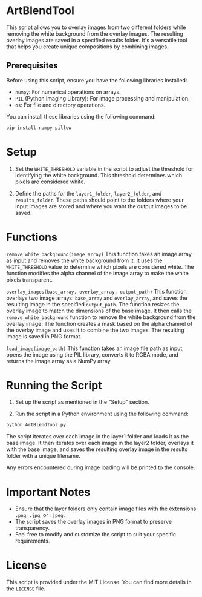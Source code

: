 # ArtBlendTool

This script allows you to overlay images from two different folders while removing the white background from the overlay images. The resulting overlay images are saved in a specified results folder. It's a versatile tool that helps you create unique compositions by combining images.

## Prerequisites

Before using this script, ensure you have the following libraries installed:

- `numpy`: For numerical operations on arrays.
- `PIL` (Python Imaging Library): For image processing and manipulation.
- `os`: For file and directory operations.

You can install these libraries using the following command:

```sh
pip install numpy pillow

```

# Setup
1. Set the `WHITE_THRESHOLD` variable in the script to adjust the threshold for identifying the white background. This threshold determines which pixels are considered white.

2. Define the paths for the `layer1_folder`, `layer2_folder`, and `results_folder`. These paths should point to the folders where your input images are stored and where you want the output images to be saved.

# Functions
`remove_white_background(image_array)`
This function takes an image array as input and removes the white background from it. It uses the `WHITE_THRESHOLD` value to determine which pixels are considered white. The function modifies the alpha channel of the image array to make the white pixels transparent.

`overlay_images(base_array, overlay_array, output_path)`
This function overlays two image arrays: `base_array` and `overlay_array`, and saves the resulting image in the specified `output_path`. The function resizes the overlay image to match the dimensions of the base image. It then calls the `remove_white_background` function to remove the white background from the overlay image. The function creates a mask based on the alpha channel of the overlay image and uses it to combine the two images. The resulting image is saved in PNG format.

`load_image(image_path)`
This function takes an image file path as input, opens the image using the PIL library, converts it to RGBA mode, and returns the image array as a NumPy array.

# Running the Script
1. Set up the script as mentioned in the "Setup" section.

2. Run the script in a Python environment using the following command:

```sh
python ArtBlendTool.py
```

The script iterates over each image in the layer1 folder and loads it as the base image. It then iterates over each image in the layer2 folder, overlays it with the base image, and saves the resulting overlay image in the results folder with a unique filename.

Any errors encountered during image loading will be printed to the console.

# Important Notes
* Ensure that the layer folders only contain image files with the extensions `.png`, `.jpg`, or `.jpeg`.
* The script saves the overlay images in PNG format to preserve transparency.
* Feel free to modify and customize the script to suit your specific requirements.

# License
This script is provided under the MIT License. You can find more details in the `LICENSE` file.

